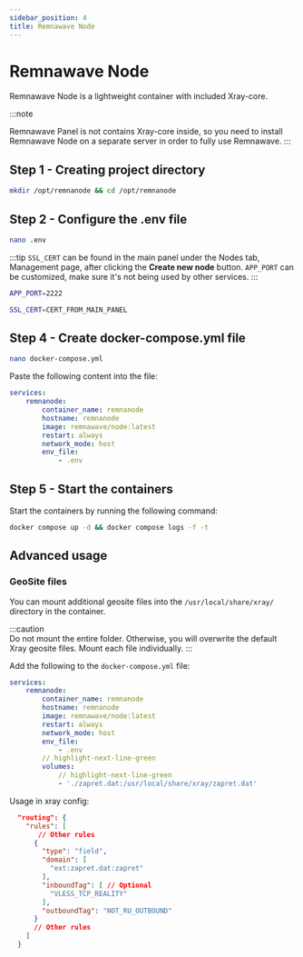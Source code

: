 ```yaml
---
sidebar_position: 4
title: Remnawave Node
---
```


# Remnawave Node

Remnawave Node is a lightweight container with included Xray-core.

:::note

Remnawave Panel is not contains Xray-core inside, so you need to install Remnawave Node on a separate server in order to fully use Remnawave.
:::

## Step 1 - Creating project directory

```bash title="Creating project directory"
mkdir /opt/remnanode && cd /opt/remnanode
```

## Step 2 - Configure the .env file

```bash title="Creating .env file"
nano .env
```

:::tip
`SSL_CERT` can be found in the main panel under the Nodes tab, Management page, after clicking the **Create new node** button. `APP_PORT` can be customized, make sure it's not being used by other services.
:::

```bash title=".env file content"
APP_PORT=2222

SSL_CERT=CERT_FROM_MAIN_PANEL
```

## Step 4 - Create docker-compose.yml file

```bash title="Creating docker-compose.yml file"
nano docker-compose.yml
```

Paste the following content into the file:

```yaml title="docker-compose.yml file content"
services:
    remnanode:
        container_name: remnanode
        hostname: remnanode
        image: remnawave/node:latest
        restart: always
        network_mode: host
        env_file:
            - .env
```

## Step 5 - Start the containers

Start the containers by running the following command:

```bash title="Start the containers"
docker compose up -d && docker compose logs -f -t
```

## Advanced usage

### GeoSite files

You can mount additional geosite files into the `/usr/local/share/xray/` directory in the container.

:::caution  
Do not mount the entire folder. Otherwise, you will overwrite the default Xray geosite files. Mount each file individually.
:::

Add the following to the `docker-compose.yml` file:

```yaml
services:
    remnanode:
        container_name: remnanode
        hostname: remnanode
        image: remnawave/node:latest
        restart: always
        network_mode: host
        env_file:
            - .env
        // highlight-next-line-green
        volumes:
            // highlight-next-line-green
            - './zapret.dat:/usr/local/share/xray/zapret.dat'
```

Usage in xray config:

```json
  "routing": {
    "rules": [
       // Other rules
      {
        "type": "field",
        "domain": [
          "ext:zapret.dat:zapret"
        ],
        "inboundTag": [ // Optional
          "VLESS_TCP_REALITY"
        ],
        "outboundTag": "NOT_RU_OUTBOUND"
      }
      // Other rules
    ]
  }
```
